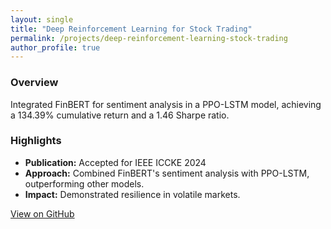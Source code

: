 ```yaml
---
layout: single
title: "Deep Reinforcement Learning for Stock Trading"
permalink: /projects/deep-reinforcement-learning-stock-trading
author_profile: true
---
```


### Overview
Integrated FinBERT for sentiment analysis in a PPO-LSTM model, achieving a 134.39% cumulative return and a 1.46 Sharpe ratio.

### Highlights
- **Publication:** Accepted for IEEE ICCKE 2024
- **Approach:** Combined FinBERT's sentiment analysis with PPO-LSTM, outperforming other models.
- **Impact:** Demonstrated resilience in volatile markets.

[View on GitHub](https://github.com/MahanVeisi8/Stock_Trading_DeepRL)

